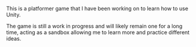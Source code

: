 This is a platformer game that I have been working on to learn how to use Unity.

The game is still a work in progress and will likely remain one for a long time, acting as a sandbox allowing me to learn more and practice different ideas.
